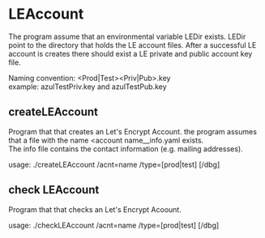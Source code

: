 # LEAccount

The program assume that an environmental variable LEDir exists.
LEDir point to the directory that holds the LE account files.
After a successful LE account is creates there should exist a LE private and public account key file.  

Naming convention: <LE account name><Prod|Test><Priv|Pub>.key  
example: azulTestPriv.key and azulTestPub.key

## createLEAccount

Program that that creates an Let's Encrypt Account. the program assumes that a file with the name <account name__info.yaml exists.  
The info file contains the contact information (e.g. mailing addresses).  

usage: ./createLEAccount /acnt=name /type=[prod|test] [/dbg]  

## check LEAccount

Program that that checks an Let's Encrypt Acoount.  

usage: ./checkLEAccount /acnt=name /type=[prod|test] [/dbg]  

